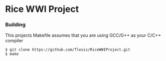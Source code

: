 # Rice WWI Project

### Building

This projects Makefile assumes that you are using GCC/G++ as your C/C++ compiler

`$ git clone https://github.com/Tlesis/RiceWWIProject.git`\
`$ make`
